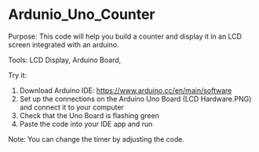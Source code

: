 # Ardunio_Uno_Counter
Purpose: This code will help you build a counter and display it in an LCD screen integrated with an arduino. 

Tools: LCD Display, Arduino Board, 

Try it:
1) Download Arduino IDE: https://www.arduino.cc/en/main/software
2) Set up the connections on the Arduino Uno Board (LCD Hardware.PNG) and connect it to your computer
3) Check that the Uno Board is flashing green
4) Paste the code into your IDE app and run

Note: You can change the timer by adjusting the code. 
